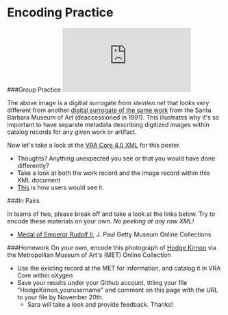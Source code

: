 # Encoding Practice

###Group Practice
![Tournee du Chat Noir de Rodolphe Salis](http://www.steinlen.net/main.php?g2_view=core.DownloadItem&g2_itemId=1839)

The above image is a digitial surrogate from _steinlen.net_ that looks very different from another [digital surrogate of the same work](http://www.sbma.net/collection/workonpaper.web) from the Santa Barbara Museum of Art (deaccessioned in 1991). This illustrates why it's so important to have separate metadata describing digitized images within catalog records for any given work or artifact. 

Now let's take a look at the [VRA Core 4.0 XML](http://core.vraweb.org/examples/html/example025_full_xml.html) for this poster. 
  * Thoughts? Anything unexpected you see or that you would have done differently? 
  * Take a look at both the work record and the image record within this XML document
  * [This](http://core.vraweb.org/examples/html/example025_full.html) is how users would see it.

###In Pairs

In teams of two, please break off and take a look at the links below. Try to encode these materials on your own. _No peeking at any raw XML!_
* [Medal of Emperor Rudolf II](http://www.getty.edu/art/gettyguide/artObjectDetails?artobj=1449), J. Paul Getty Museum Online Collections

###Homework
On your own, encode this photograph of [Hodge Kirnon](http://www.metmuseum.org/collection/the-collection-online/search/269445?rpp=30&pg=1&ft=alfred+stieglitz&pos=17) via the Metropolitan Museum of Art's (MET) Online Collection
* Use the existing record at the MET for information, and catalog it in VRA Core within oXygen
* Save your results under your Github account, titling your file "HodgeKirnon_yourusername" and comment on this page with the URL to your file by November 20th. 
  * Sara will take a look and provide feedback. Thanks!
